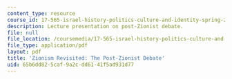 ```yaml
---
content_type: resource
course_id: 17-565-israel-history-politics-culture-and-identity-spring-2011
description: Lecture presentation on post-Zionist debate.
file: null
file_location: /coursemedia/17-565-israel-history-politics-culture-and-identity-spring-2011/65b6dd825caf9a2cdd6141f5ad931d77_MIT17_565S11_ses9_slides.pdf
file_type: application/pdf
layout: pdf
title: 'Zionism Revisited: The Post-Zionist Debate'
uid: 65b6dd82-5caf-9a2c-dd61-41f5ad931d77
---
```

